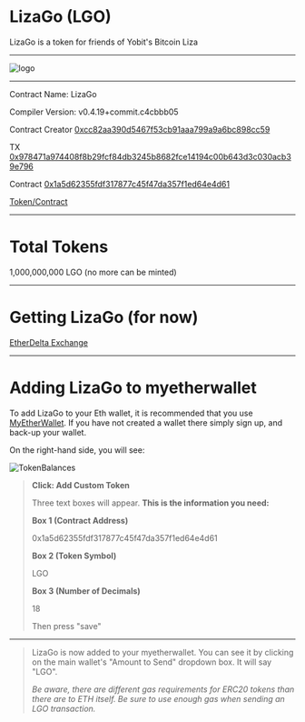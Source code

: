 # LizaGo (LGO)

LizaGo is a token for friends of Yobit's Bitcoin Liza 


-----


![logo](https://cdn.pbrd.co/images/H7twqyY.png)


-----

Contract Name:	LizaGo

Compiler Version:	v0.4.19+commit.c4cbbb05

Contract Creator
[0xcc82aa390d5467f53cb91aaa799a9a6bc898cc59](https://etherscan.io/address/0xcc82aa390d5467f53cb91aaa799a9a6bc898cc59)


TX
[0x978471a974408f8b29fcf84db3245b8682fce14194c00b643d3c030acb39e796](https://etherscan.io/tx/0x978471a974408f8b29fcf84db3245b8682fce14194c00b643d3c030acb39e796)


Contract
[0x1a5d62355fdf317877c45f47da357f1ed64e4d61](https://etherscan.io/address/0x1a5d62355fdf317877c45f47da357f1ed64e4d61)


[Token/Contract](https://etherscan.io/token/0x1a5d62355fdf317877c45f47da357f1ed64e4d61?a=0xcc82aa390d5467f53cb91aaa799a9a6bc898cc59)


-----


# Total Tokens 


1,000,000,000 LGO (no more can be minted)



-----


# Getting LizaGo (for now)


[EtherDelta Exchange](https://etherdelta.com/#0x1a5d62355fdf317877c45f47da357f1ed64e4d61-ETH)



------

# Adding LizaGo to myetherwallet

To add LizaGo to your Eth wallet, it is recommended that you use [MyEtherWallet](https://myetherwallet.com). If you have not created a wallet there simply sign up, and back-up your wallet.

On the right-hand side, you will see:



![TokenBalances](https://cdn.pbrd.co/images/H7tsK3H.png)




> **Click: Add Custom Token**
> 
> Three text boxes will appear. **This is the  information you need:**
> 
> **Box 1 (Contract Address)** 
> 
> 0x1a5d62355fdf317877c45f47da357f1ed64e4d61
> 
> **Box 2 (Token Symbol)** 
> 
> LGO
> 
> **Box 3 (Number of Decimals)** 
> 
> 18
> 
> 
> Then press "save"


-----






>
> LizaGo is now added to your myetherwallet. You can see it by clicking on the main wallet's "Amount to Send" dropdown box. It will say "LGO".
>
>
>*Be aware, there are different gas requirements for ERC20 tokens than there are to ETH itself. Be sure to use enough gas when sending an LGO transaction.*
>
